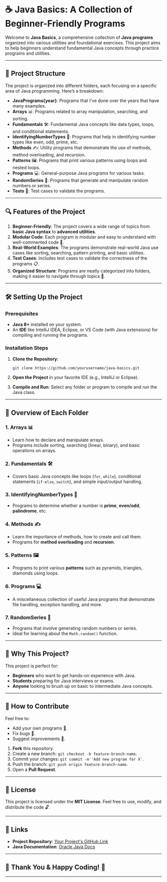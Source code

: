 # ☕ Java Basics: A Collection of Beginner-Friendly Programs

Welcome to **Java Basics**, a comprehensive collection of **Java programs** organized into various utilities and foundational exercises. This project aims to help beginners understand fundamental Java concepts through practice programs and utilities.

---

## 📂 Project Structure

The project is organized into different folders, each focusing on a specific area of Java programming. Here’s a breakdown:

- **JavaPrograms{year}**: Programs that I've done over the years that have many examples.
- **Arrays** 📊: Programs related to array manipulation, searching, and sorting.
- **Fundamentals** 🛠️: Fundamental Java concepts like data types, loops, and conditional statements.
- **IdentifyingNumberTypes** 🔢: Programs that help in identifying number types like even, odd, prime, etc.
- **Methods** ✍️: Utility programs that demonstrate the use of methods, method overloading, and recursion.
- **Patterns** 🖼️: Programs that print various patterns using loops and nested loops.
- **Programs** 💻: General-purpose Java programs for various tasks.
- **RandomSeries** 🎲: Programs that generate and manipulate random numbers or series.
- **Tests** 🧪: Test cases to validate the programs.
  
---

## 🔍 Features of the Project

1. **Beginner-Friendly**: The project covers a wide range of topics from **basic Java syntax** to **advanced utilities**.
2. **Modular Code**: Each program is modular and easy to understand with well-commented code 📝.
3. **Real-World Examples**: The programs demonstrate real-world Java use cases like sorting, searching, pattern printing, and basic utilities.
4. **Test Cases**: Includes test cases to validate the correctness of the programs 📋.
5. **Organized Structure**: Programs are neatly categorized into folders, making it easier to navigate through topics 🚀.

---

## 🛠️ Setting Up the Project

### Prerequisites
- **Java 8+** installed on your system.
- An **IDE** like IntelliJ IDEA, Eclipse, or VS Code (with Java extensions) for compiling and running the programs.

### Installation Steps

1. **Clone the Repository**:
   ```bash
   git clone https://github.com/yourusername/java-basics.git
   ```
   
2. **Open the Project** in your favorite IDE (e.g., IntelliJ or Eclipse).
   
3. **Compile and Run**: Select any folder or program to compile and run the Java class.

---

## 📖 Overview of Each Folder

### 1. **Arrays** 📊
   - Learn how to declare and manipulate arrays.
   - Programs include sorting, searching (linear, binary), and basic operations on arrays.

### 2. **Fundamentals** 🛠️
   - Covers basic Java concepts like loops (`for`, `while`), conditional statements (`if-else`, `switch`), and simple input/output handling.
   
### 3. **IdentifyingNumberTypes** 🔢
   - Programs to determine whether a number is **prime**, **even/odd**, **palindrome**, etc.

### 4. **Methods** ✍️
   - Learn the importance of methods, how to create and call them.
   - Programs for **method overloading** and **recursion**.
   
### 5. **Patterns** 🖼️
   - Programs to print various **patterns** such as pyramids, triangles, diamonds using loops.
   
### 6. **Programs** 💻
   - A miscellaneous collection of useful Java programs that demonstrate file handling, exception handling, and more.
   
### 7. **RandomSeries** 🎲
   - Programs that involve generating random numbers or series.
   - Ideal for learning about the `Math.random()` function.

---

## 🤔 Why This Project?

This project is perfect for:
- **Beginners** who want to get hands-on experience with Java.
- **Students** preparing for Java interviews or exams.
- **Anyone** looking to brush up on basic to intermediate Java concepts.

---

## 🌟 How to Contribute

Feel free to:
- Add your own programs 📝.
- Fix bugs 🐛.
- Suggest improvements 🚀.

1. **Fork** this repository.
2. Create a new branch: `git checkout -b feature-branch-name`.
3. Commit your changes: `git commit -m 'Add new program for X'`.
4. Push the branch: `git push origin feature-branch-name`.
5. Open a **Pull Request**.

---

## 📜 License

This project is licensed under the **MIT License**. Feel free to use, modify, and distribute the code 🔓.

---

## 🔗 Links

- **Project Repository**: [Your Project's GitHub Link](https://github.com/yourusername/java-basics)
- **Java Documentation**: [Oracle Java Docs](https://docs.oracle.com/en/java/)

---

## 🎉 Thank You & Happy Coding! 🚀

---
